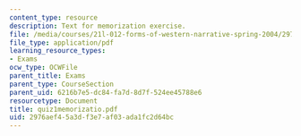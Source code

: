 ```yaml
---
content_type: resource
description: Text for memorization exercise.
file: /media/courses/21l-012-forms-of-western-narrative-spring-2004/2976aef45a3df3e7af03ada1fc2d64bc_quiz1memorizatio.pdf
file_type: application/pdf
learning_resource_types:
- Exams
ocw_type: OCWFile
parent_title: Exams
parent_type: CourseSection
parent_uid: 6216b7e5-dc84-fa7d-8d7f-524ee45788e6
resourcetype: Document
title: quiz1memorizatio.pdf
uid: 2976aef4-5a3d-f3e7-af03-ada1fc2d64bc
---
```

